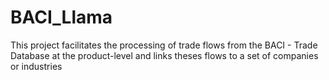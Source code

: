 # BACI_Llama
This project facilitates the processing of trade flows from the BACI - Trade Database at the product-level and links theses flows to a set of companies or industries
